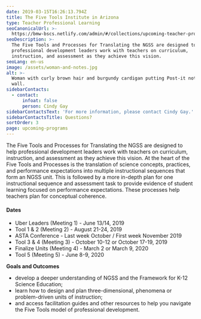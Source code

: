 ```yaml
---
date: 2019-03-15T16:26:13.794Z
title: The Five Tools Institute in Arizona
type: Teacher Professional Learning
seoCanonicalUrl: >-
  https://bmw-bscs.netlify.com/admin/#/collections/upcoming-teacher-professional-learning/the-five-tools-institute-in-arizona
seoDescription: >-
  The Five Tools and Processes for Translating the NGSS are designed to help
  professional development leaders work with teachers on curriculum,
  instruction, and assessment as they achieve this vision. 
seoLang: en-us
image: /assets/woman-and-notes.jpg
alt: >-
  Woman with curly brown hair and burgundy cardigan putting Post-it notes on
  wall.
sidebarContacts:
  - contact:
      infoat: false
      person: Cindy Gay
sidebarContactsText: 'For more information, please contact Cindy Gay.'
sidebarContactsTitle: Questions?
sortOrder: 3
page: upcoming-programs
---
```

The Five Tools and Processes for Translating the NGSS are designed to help professional development leaders work with teachers on curriculum, instruction, and assessment as they achieve this vision. At the heart of the Five Tools and Processes is the translation of science concepts, practices, and performance expectations into multiple instructional sequences that form an NGSS unit. This is followed by a more in-depth plan for one instructional sequence and assessment task to provide evidence of student learning focused on performance expectations. These processes help teachers plan for conceptual coherence.

#### Dates

* Uber Leaders (Meeting 1) - June 13/14, 2019
* Tool 1 & 2 (Meeting 2) - August 21-24, 2019
* ASTA Conference - Last week October / First week November 2019
* Tool 3 & 4 (Meeting 3) - October 10-12 or October 17-19, 2019
* Finalize Units (Meeting 4) - March 2 or  March 9, 2020
* Tool 5 (Meeting 5) - June 8-9, 2020

**Goals and Outcomes**

* develop a deeper understanding of NGSS and the Framework for K-12 Science Education;
* learn how to design and plan three-dimensional, phenomena or problem-driven units of instruction;
* and access facilitation guides and other resources to help you navigate the Five Tools model of professional development.
